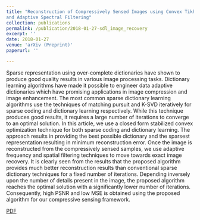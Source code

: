 ```yaml
---
title: "Reconstruction of Compressively Sensed Images using Convex Tikhonov Sparse Dictionary Learning
and Adaptive Spectral Filtering"
collection: publications
permalink: /publication/2018-01-27-sdl_image_recovery
excerpt: ''
date: 2018-01-27
venue: 'arXiv (Preprint)'
paperurl: ''

---
```


Sparse representation using over-complete dictionaries have shown to produce good quality results in various image processing tasks. Dictionary learning algorithms have made it possible to engineer data adaptive dictionaries which have promising applications in image compression and image enhancement. The most common sparse dictionary learning algorithms use the techniques of matching pursuit and K-SVD iteratively for sparse coding and dictionary learning respectively. While this technique produces good results, it requires a large number of iterations to converge to an optimal solution. In this article, we use a closed form stabilized convex optimization technique for both sparse coding and dictionary learning. The approach results in providing the best possible dictionary and the sparsest representation resulting in minimum reconstruction error. Once the image is reconstructed from the compressively sensed samples, we use adaptive frequency and spatial filtering techniques to move towards exact image recovery. It is clearly seen from the results that the proposed algorithm provides much better reconstruction results than conventional sparse dictionary techniques for a fixed number of iterations. Depending inversely upon the number of details present in the image, the proposed algorithm reaches the optimal solution with a significantly lower number of iterations. Consequently, high PSNR and low MSE is obtained using the proposed algorithm for our compressive sensing framework.

[PDF](https://arxiv.org/abs/1801.09135)
